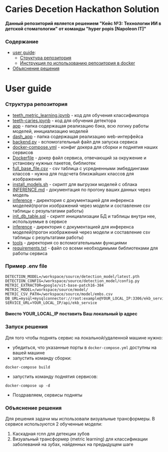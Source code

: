 # Caries Decetion Hackathon Solution
#### Данный репозиторий является решением "Кейс №3: Технологии ИИ в детской стоматологии" от команды "hyper popis [Napoleon IT]"

### Содержание
- [user guide](#user-guide):
    * [Структура репозитория](#структура-репозитория)
    * [Инструкция по использованию репозитория в docker](#docker-run)
- [Объяснение решения](#объяснение-решения)


# User guide
### Структура репозитория
- [teeth_metric_learning.ipynb](teeth_metric_learning.ipynb) - код для обучения классификатора
- [teeth-caries.ipynb](teeth-caries.ipynb) - код для обучения детектора
- [app](./app/) - папка содержащая реализацию бэка, всю логику работы моделей, инициализацию моделей
- [dash_app](./dash_app/) - папка содержащая реализацию web-интерфейса
- [backend.py](backend.py) - вспомогательный файл для запуска сервиса
- [docker-compose.yml](docker-compose.yml) - конфиг докера для сборки и поднятия наших сервисов
- [Dockerfile](Dockerfile) - докер файл сервиса, отвечающий за окружение и установку нужных пакетов, библиотек
- [full_base_file.csv](full_base_file.csv) - csv таблица с усредненными эмбеддингами классов - нужна для подсчета близжайших классов для изображения
- [install_models.sh](install_models.sh) - скрипт для выгрузки моделей с облака
- [INFERENCE.md](INFERENCE.md) - документация по прогону ваших данных через модель
- [inference](inference) - директория с документацией для инференса моделей(прогон изображений через модели и составление csv таблицы с результатами работы)
- [init_db_table.sql](init_db_table.sql) - скрипт инициализации БД и таблицы внутри нее, используемые в сервисе
- [inference](inference) - директория с документацией для инференса моделей(прогон изображений через модели и составление csv таблицы с результатами работы)
- [tools](tools) - директория со вспомогательными функциями
- [requirements.txt](requirements.txt) - файл со всеми необходимыми библиотеками для работы сервиса
### Пример .env file

```
DETECTION_MODEL=/workspace/source/detection_model/latest.pth
DETECTION_CONFIG=/workspace/source/detection_model/config.py
METRIC_EXTRACTOR=google/vit-base-patch16-384
METRIC_MODEL=/workspace/source/model/
METRIC_CSV_PATH=/workspace/source/model/embs.csv
DB_URL=mysql+mysqlconnector://root:example@YOUR_LOCAL_IP:3306/ekb_service
SERVICE_URL=YOUR_LOCAL_IP/api/ekb_service
```
#### Вместо YOUR_LOCAL_IP поставить Ваш локальный ip адрес

### Запуск решения
Для того чтобы поднять сервис на локальной/удаленной машине нужно:
- убедиться, что указанные порты в ```docker-compose.yml``` доступны на вашей машине
- запустить команду сборки:
```
docker-compose build
```
- запустить команду поднятия сервисов:
```
docker-compose up -d
```
- Поздравляем, сервисы подняты
### Объяснение решения 
Для решения задачи мы использовали визуальные трансформеры. В сервисе используются 2 обученные модели:
1. Каскадная rcnn для детекции зубов
2. Визуальный трансформер (metric learning) для классификации заболеваний на зубах, найденных на предыдущем шаге

